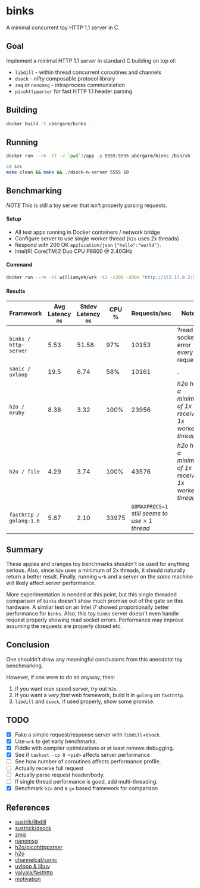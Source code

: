 binks
===
A minimal concurrent toy HTTP 1.1 server in C.

## Goal
Implement a minimal HTTP 1.1 server in standard C building on top of:

* `libdill` - within thread concurrent coroutines and channels
* `dsock` - nifty composable protocol library
* `zmq` or `nanomsg` - intraprocess communication
* `picohttpparser` for fast HTTP 1.1 header parsing

## Building
```bash
docker build -t ubergarm/binks .
```

## Running
```bash
docker run --rm -it -v `pwd`:/app -p 5555:5555 ubergarm/binks /bin/sh
```

```bash
cd src
make clean && make && ./dsock-n-server 5555 10
```

## Benchmarking
*NOTE* This is still a toy server that isn't properly parsing requests.

#### Setup
* All test apps running in Docker containers / network bridge
* Configure server to use single worker thread (`h2o` uses 2x threads)
* Respond with 200 OK `application/json` `{"hello":"world"}`.
* Intel(R) Core(TM)2 Duo CPU P8600 @ 2.40GHz

#### Command
```bash
docker run --rm -it williamyeh/wrk -t2 -c200 -d30s "http://172.17.0.2:5555"
```

#### Results

Framework | Avg Latency `ms` | Stdev Latency `ms`| CPU % | Requests/sec | Notes
--- | --- | --- | --- | --- | ---
`binks / http-server` | 5.53 | 51.58 | 97% | 10153 | ?read socket error every request?
`sanic / uvloop` | 19.5 | 6.74 | 58% | 10161 | .
`h2o / mruby` | 8.38 | 3.32 | 100% | 23956 | *h2o has a minimum of 1x receiver 1x worker threads*
`h2o / file` | 4.29 | 3.74 | 100% | 43576 | *h2o has a minimum of 1x receiver 1x worker threads*
`fasthttp / golang:1.6` | 5.87 | 2.10| 33975 | `GOMAXPROCS=1` *still seems to use > 1 thread*

## Summary
These apples and oranges toy benchmarks shouldn't be used for anything serious. Also, since `h2o` uses a minimum of 2x threads, it should naturally return a better result. Finally, running `wrk` and a server on the *same* machine will likely affect server performance.

More experimentation is needed at this point, but this single threaded comparison of `binks` doesn't show much promise out of the gate on this hardware. A similar test on an Intel i7 showed proportionally better performance for `binks`. Also, this toy `binks` server doesn't even handle request properly showing read socket errors. Performance may improve assuming the requests are properly closed etc.

## Conclusion
One shouldn't draw any meaningful conclusions from this anecdotal toy benchmarking.

However, if one were to do so anyway, then:
1. If you want *max* speed server, try out `h2o`.
2. If you want a *very fast* web framework, build it in `golang` on `fasthttp`.
3. `libdill` and `dsock`, if used properly, show some promise.

## TODO
- [x] Fake a simple request/response server with `libdill`+`dsock`.
- [x] Use `wrk` to get early benchmarks.
- [x] Fiddle with compiler optimizations or at least remove debugging.
- [x] See if `taskset -cp 0 <pid>` affects server performance
- [ ] See how number of coroutines affects performance profile.
- [ ] Actually receive full request
- [ ] Actually parse request header/body.
- [ ] If single thread performance is good, add multi-threading.
- [x] Benchmark `h2o` and a `go` based framework for comparison

## References
* [sustrik/libdill](https://github.com/sustrik/libdill)
* [sustrick/dsock](https://github.com/sustrik/dsock)
* [zmq](http://zguide.zeromq.org/page:all#Multithreading-with-ZeroMQ)
* [nanomsg](http://nanomsg.org/)
* [h2o/picohttpparser](https://github.com/h2o/picohttpparser)
* [h2o](http://blog.kazuhooku.com/2014/11/the-internals-h2o-or-how-to-write-fast.html)
* [channelcat/sanic](https://github.com/channelcat/sanic)
* [uvloop & libuv](https://magic.io/blog/uvloop-blazing-fast-python-networking/)
* [valyala/fasthttp](https://github.com/valyala/fasthttp)
* [motivation](https://github.com/sustrik/libmill/issues/161)
